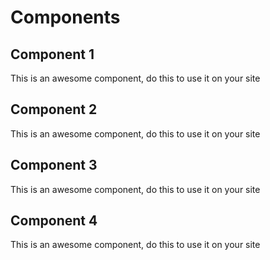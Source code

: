 # Components

## Component 1
This is an awesome component, do this to use it on your site

## Component 2
This is an awesome component, do this to use it on your site

## Component 3
This is an awesome component, do this to use it on your site

## Component 4
This is an awesome component, do this to use it on your site
